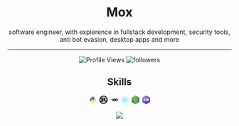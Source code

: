 <h1 align="center">Mox</h1>
<p align="center">software engineer, with expierence in fullstack development, security tools, anti bot evasion, desktop apps and more</p>


---
<p align="center">
  <img src="https://api.visitorbadge.io/api/VisitorHit?user=shelovesmox&countColorcountColor&countColor=%b4b4b4" alt="Profile Views"/>
  <img alt="followers" src="https://img.shields.io/github/followers/shelovesmox?color=b4b4b4&style=for-the-badge&logo=github&label=Follow"/>
</p>
<h2 align="center">Skills</h2>
<p align="center">
  <code><img height="20" src="https://raw.githubusercontent.com/github/explore/main/topics/python/python.png"></code>
  <code><img height="20" src="https://raw.githubusercontent.com/github/explore/main/topics/rust/rust.png"></code>
  <code><img height="20" src="https://raw.githubusercontent.com/github/explore/main/topics/go/go.png"></code>
  <code><img height="20" src="https://raw.githubusercontent.com/github/explore/80688e429a7d4ef2fca1e82350fe8e3517d3494d/topics/react/react.png"></code>
  <code><img height="20" src="https://raw.githubusercontent.com/github/explore/main/topics/nodejs/nodejs.png"></code>
  <code><img height="20" src="https://raw.githubusercontent.com/github/explore/main/topics/csharp/csharp.png"></code>
</p>

<p align="center">
  <img src="https://github-readme-stats.vercel.app/api/?username=shelovesmox&title_color=b4b4b4&text_color=b4b4b4&show_icons=true&bg_color=00000000&hide_border=true&icon_color=b4b4b4&hide_title=true&count_private=true" />
</p>
